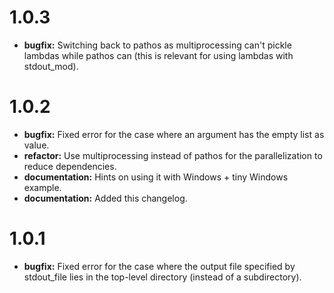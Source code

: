 # 1.0.3

  * **bugfix:** Switching back to pathos as multiprocessing can't
    pickle lambdas while pathos can (this is relevant for using
    lambdas with stdout_mod).

# 1.0.2

  * **bugfix:** Fixed error for the case where an argument has the
    empty list as value.
  * **refactor:** Use multiprocessing instead of pathos for the
    parallelization to reduce dependencies.
  * **documentation:** Hints on using it with Windows + tiny Windows
    example.
  * **documentation:** Added this changelog.

# 1.0.1

  * **bugfix:** Fixed error for the case where the output file
    specified by stdout_file lies in the top-level directory (instead
    of a subdirectory).
